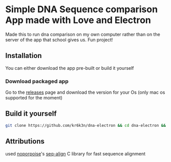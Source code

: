# Simple DNA Sequence comparison App made with Love and Electron

Made this to run dna comparison on my own computer rather than on the server of the app that school gives us. Fun project!

## Installation

You can either download the app pre-built or build it yourself

### Download packaged app 
Go to the [releases](https://github.com/kr6k3n/dna-electron/) page and download the version for your Os (only mac os supported for the moment)

## Build it yourself

```bash
git clone https://github.com/kr6k3n/dna-electron && cd dna-electron && npm install && npm run-script build
```
## Attributions
used [noporpoise](https://github.com/noporpoise)'s [seq-align](https://github.com/noporpoise/seq-align) C library for fast sequence alignment 
